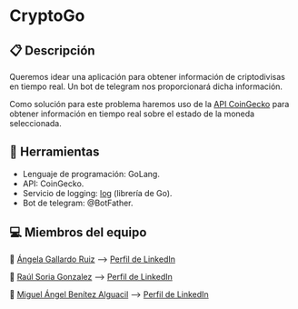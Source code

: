 # CryptoGo

## 📋 Descripción
Queremos idear una aplicación para obtener información de criptodivisas en tiempo real. Un bot de telegram nos proporcionará dicha información.

Como solución para este problema haremos uso de la [API CoinGecko](https://www.coingecko.com/es/api) para obtener información en tiempo real sobre el estado de la moneda seleccionada. 


## 🔧 Herramientas
- Lenguaje de programación: GoLang.
- API: CoinGecko.
- Servicio de logging: [log](https://golang.org/pkg/log/) (librería de Go).
- Bot de telegram: @BotFather.


## 💻 Miembros del equipo

:bust_in_silhouette: [Ángela Gallardo Ruiz](https://github.com/agr8)    --> [Perfil de LinkedIn](https://www.linkedin.com/in/angela-gallardo-ruiz/)

:bust_in_silhouette: [Raúl Soria Gonzalez](https://github.com/raulsoria98) --> [Perfil de LinkedIn](https://www.linkedin.com/in/ra%C3%BAl-soria-gonz%C3%A1lez-5166681b6/)

:bust_in_silhouette: [Miguel Ángel Benítez Alguacil](https://github.com/migue0418) --> [Perfil de LinkedIn](https://www.linkedin.com/in/miguealguacil/)
